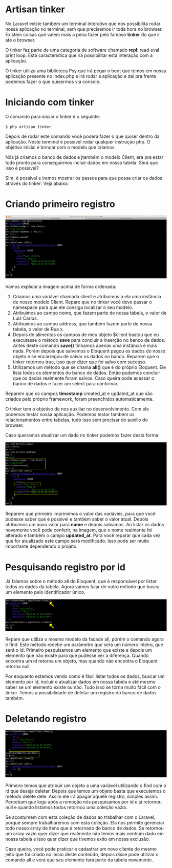 # Artisan tinker

No Laravel existe também um terminal interativo que nos possibilita rodar nossa aplicação no terminal, sem que precisemos ir toda hora no browser. Existem coisas que valem mais a pena fazer pelo famoso **tinker** do que ir até o browser.

O tinker faz parte de uma categoria de software chamado **repl**: read eval print loop. Esta característica que irá possibilitar esta interação com a aplicação.

O tinker utiliza uma biblioteca Psy que irá pegar o boot que temos em nossa aplicação presente no index.php e irá rodar a aplicação e dai pra frente podemos fazer o que quisermos via console.

# Iniciando com tinker

O comando para iniciar o tinker é o seguinte:

`$ php artisan tinker`

Depois de rodar este comando você poderá fazer o que quiser dentro da aplicação. Neste terminal é possível rodar qualquer instrução php. O objetivo inicial é brincar com o modelo que criamos.

Nós já criamos o banco de dados e jtambém o modelo Client, era pra estar tudo pronto para conseguirmos incluir dados em nossa tabela. Será que isso é possível?

SIm, é possível e iremos mostrar os passos para que possa criar os dados através do tinker: Veja abaixo:

# Criando primeiro registro

![tinker_create_client](./images/tinker_create_client.png "tinker_create_client")

Vamos explicar a imagem acima de forma ordenada:

1. Criamos uma variável chamada client e atribuimos a ela uma instância de nosso modelo Client. Repare que no tinker você deve passar o namespace para que ele consiga localizar o seu modelo.
2. Atribuimos ao campo nome, que fazem parte de nossa tabela, o valor de Luiz Carlos.
3. Atribuimos ao campo address, que também fazem parte de nossa tabela, o valor de Rua x.
4. Depois de alimentas os campos de meu objeto $client bastou que eu executasse o método **save** para concluir a inserção no banco de dados. Antes deste comando **save()** tínhamos apenas uma instância e mais nada. Porém depois que salvamos o Eloquent pegou os dados do nosso objeto e se encarregou de salvar os dados no banco. Reparem que o tinker retornou true, isso quer dizer que foi salvo com sucesso.
5. Utilizamos um método que se chama **all()** que é do próprio Eloquent. Ele lista todos os elementos do banco de dados. Então pudemos concluir que os dados realmente foram salvos. Caso queira pode acessar o banco de dados e fazer um select para confirmar.

Reparem que os campos **timestamp** created_at e updated_at que são criados pelo próprio framework,  foram preenchidos automaticamente.

O tinker tem o objetivo de nos auxiliar no desenvolvimento. Com ele podemos testar nossa aplicação. Podemos testar também os relacionamentos entre tabelas, tudo isso sem precisar do auxílio do browser.

Caso queiramos atualizar um dado no tinker podemos fazer desta forma:

![tinker_update_client](./images/tinker_update_client.png "tinker_update_client")

Reparem que primeiro imprimimos o valor das variáveis, para que você pudesse saber que é possível e também saber o valor atual. Depois atribuímos um novo valor para **name** e depois salvamos. Ao listar os dados novamente você pode conferir, na imagem, que o nome realmente foi alterado e também o campo **updated_at**. Para você reparar que cada vez que for atualizado este campo será modificado. Isso pode ser muito importante dependendo o projeto.

# Pesquisando registro por id

Já falamos sobre o método all do Eloquent, que é responsável por listar todos os dados da tabela. Agora vamos falar de outro método que busca um elemento pelo identificador único.

![tinker_find_client](./images/tinker_find_client.png "tinker_find_client")

Repare que utiliza o mesmo modelo da facade all, porém o comando agora é find. Este método recebe um parâmetro que será um número inteiro, que será o id. Primeiro pesquisamos um elemento que existe e depois um elemento que não existe para que pudesse ver a diferença. Quando encontra um id retorna um objeto, mas quando não encontra o Eloquent retorna null.

Por enquanto estamos vendo como é fácil listar todos os dados, buscar um elemento por id, incluir e atualizar dados em nossa tabela e até mesmo saber se um elemento existe ou não. Tudo isso se torna muito fácil com o tinker. Temos a possibilidade de deletar um registro do banco de dados também.

# Deletando registro

![tinker_delete_client](./images/tinker_delete_client.png "tinker_delete_client")

Primeiro temos que atribuir um objeto a uma variável utilizando o find com o id que deseja deletar. Depois que temos um objeto basta que executemos o método delete dele. Assim ele irá apagar aquele registro, simples assim. Percebam que logo após a remoção nós pesquisamos por id e já retornou null e quando listamos todos retornou uma coleção vazia.

Se acostumem com esta coleção de dados ao trabalhar com o Laravel, porque sempre trabalharemos com esta coleção. Ela nos permite gerenciar todo nosso array de itens que é retornado do banco de dados. Se retornou um array vazio quer dizer que realmente não temos mais nenhum dado em nossa tabela e isso quer dizer que tivemos exito em nossa exclusão.

Caso queira, você pode praticar e cadastrar um novo cliente do mesmo jeito que foi criado no início deste conteúdo, depois disse pode utilizar o comando all e verá que seu elemento fará parte da tabela novamente.